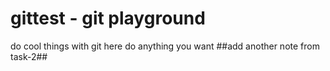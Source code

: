 # gittest - git playground
do cool things with git here
do anything you want
##add another note from task-2##
